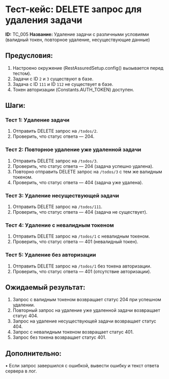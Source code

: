 # Тест-кейс: DELETE запрос для удаления задачи

**ID:** TC_005
**Название:** Удаление задачи с различными условиями (валидный токен, повторное удаление, несуществующие данные)

## Предусловия:
1. Настроено окружение (RestAssuredSetup.config() вызывается перед тестом).
2. Задачи с ID `2` и `3` существуют в базе.
3. Задача с ID `111` и ID `112` не существует в базе.
4. Токен авторизации (Constants.AUTH_TOKEN) доступен.

## Шаги:

### Тест 1: Удаление задачи
1. Отправить DELETE запрос на `/todos/2`.
2. Проверить, что статус ответа — 204.

### Тест 2: Повторное удаление уже удаленной задачи
1. Отправить DELETE запрос на `/todos/3`.
2. Проверить, что статус ответа — 204 (задача успешно удалена).
3. Повторно отправить DELETE запрос на `/todos/3` с тем же валидным токеном.
4. Проверить, что статус ответа — 404 (задача уже удалена).

### Тест 3: Удаление несуществующей задачи
1. Отправить DELETE запрос на `/todos/111`.
2. Проверить, что статус ответа — 404 (задача не существует).

### Тест 4: Удаление с невалидным токеном
1. Отправить DELETE запрос на `/todos/1` с невалидным токеном.
2. Проверить, что статус ответа — 401 (невалидный токен).

### Тест 5: Удаление без авторизации
1. Отправить DELETE запрос на `/todos/1` без токена авторизации.
2. Проверить, что статус ответа — 401 (отсутствие авторизации).

## Ожидаемый результат:
1. Запрос с валидным токеном возвращает статус 204 при успешном удалении.
2. Повторный запрос на удаление уже удаленной задачи возвращает статус 404.
3. Запрос на удаление несуществующей задачи возвращает статус 404.
4. Запрос с невалидным токеном возвращает статус 401.
5. Запрос без токена возвращает статус 401.

## Дополнительно:
• Если запрос завершился с ошибкой, вывести ошибку и текст ответа сервера в лог.